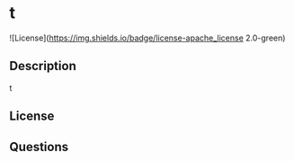 # t

![License](https://img.shields.io/badge/license-apache_license 2.0-green)

## Description

t

## License

## Questions
